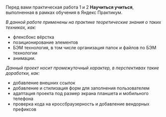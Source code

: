 Перед вами практическая работа 1 и 2 **Научиться учиться**, выполненная в рамках обучения в Яндекс Практикум.

*В данной работе применены на практике теоретические знания о таких техниках, как:*

* флексбокс вёрстка
* позиционирование элементов
* БЭМ технология, в том числе организация папок и файлов по БЭМ технологии
* анимации.

*Данный проект носит промежуточный характер, в перспективах такие доработки, как:*

* добавление внешних ссылок
* добавление и стилизация форм для заполнения пользователем
* адаптация проекта под размер экрана планшета и мобильного телефона
* проверка кода на кроссбраузерность и добавление вендорных префиксов  
